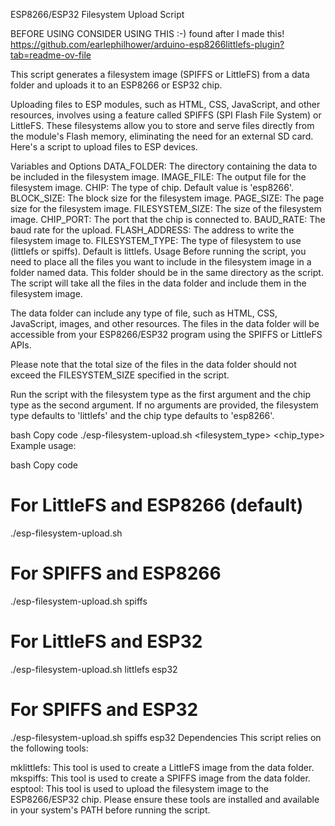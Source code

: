 ESP8266/ESP32 Filesystem Upload Script

BEFORE USING CONSIDER USING THIS :-) found after I made this!
https://github.com/earlephilhower/arduino-esp8266littlefs-plugin?tab=readme-ov-file


This script generates a filesystem image (SPIFFS or LittleFS) from a data folder and uploads it to an ESP8266 or ESP32 chip.

Uploading files to ESP modules, such as HTML, CSS, JavaScript, and other resources, involves using a feature called SPIFFS (SPI Flash File System) or LittleFS. These filesystems allow you to store and serve files directly from the module's Flash memory, eliminating the need for an external SD card. Here's a script to upload files to ESP devices.

Variables and Options
DATA_FOLDER: The directory containing the data to be included in the filesystem image.
IMAGE_FILE: The output file for the filesystem image.
CHIP: The type of chip. Default value is 'esp8266'.
BLOCK_SIZE: The block size for the filesystem image.
PAGE_SIZE: The page size for the filesystem image.
FILESYSTEM_SIZE: The size of the filesystem image.
CHIP_PORT: The port that the chip is connected to.
BAUD_RATE: The baud rate for the upload.
FLASH_ADDRESS: The address to write the filesystem image to.
FILESYSTEM_TYPE: The type of filesystem to use (littlefs or spiffs). Default is littlefs.
Usage
Before running the script, you need to place all the files you want to include in the filesystem image in a folder named data. This folder should be in the same directory as the script. The script will take all the files in the data folder and include them in the filesystem image.

The data folder can include any type of file, such as HTML, CSS, JavaScript, images, and other resources. The files in the data folder will be accessible from your ESP8266/ESP32 program using the SPIFFS or LittleFS APIs.

Please note that the total size of the files in the data folder should not exceed the FILESYSTEM_SIZE specified in the script.

Run the script with the filesystem type as the first argument and the chip type as the second argument. If no arguments are provided, the filesystem type defaults to 'littlefs' and the chip type defaults to 'esp8266'.

bash
Copy code
./esp-filesystem-upload.sh <filesystem_type> <chip_type>
Example usage:

bash
Copy code
# For LittleFS and ESP8266 (default)
./esp-filesystem-upload.sh

# For SPIFFS and ESP8266
./esp-filesystem-upload.sh spiffs

# For LittleFS and ESP32
./esp-filesystem-upload.sh littlefs esp32

# For SPIFFS and ESP32
./esp-filesystem-upload.sh spiffs esp32
Dependencies
This script relies on the following tools:

mklittlefs: This tool is used to create a LittleFS image from the data folder.
mkspiffs: This tool is used to create a SPIFFS image from the data folder.
esptool: This tool is used to upload the filesystem image to the ESP8266/ESP32 chip.
Please ensure these tools are installed and available in your system's PATH before running the script.